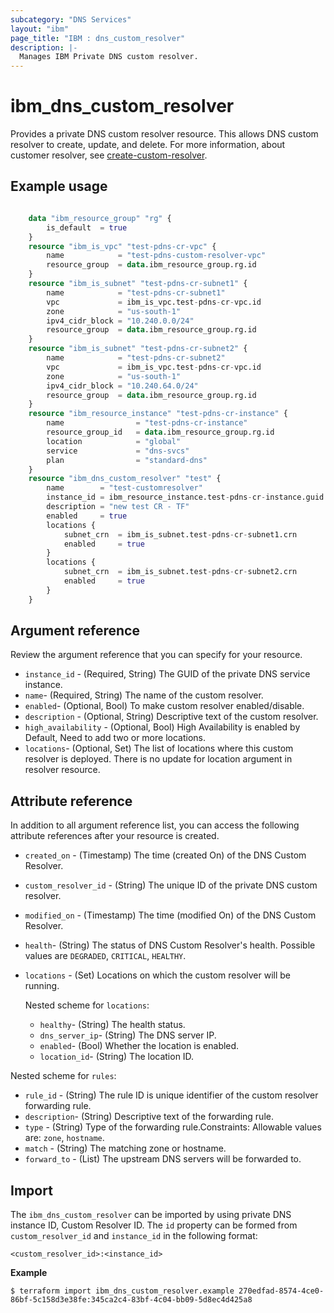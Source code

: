 ```yaml
---
subcategory: "DNS Services"
layout: "ibm"
page_title: "IBM : dns_custom_resolver"
description: |-
  Manages IBM Private DNS custom resolver.
---
```


# ibm_dns_custom_resolver

Provides a private DNS custom resolver resource. This allows DNS custom resolver to create, update, and delete. For more information, about customer resolver, see [create-custom-resolver](https://cloud.ibm.com/apidocs/dns-svcs#create-custom-resolver).


## Example usage

```terraform

  	data "ibm_resource_group" "rg" {
		is_default	= true
	}
	resource "ibm_is_vpc" "test-pdns-cr-vpc" {
		name			= "test-pdns-custom-resolver-vpc"
		resource_group	= data.ibm_resource_group.rg.id
	}
	resource "ibm_is_subnet" "test-pdns-cr-subnet1" {
		name			= "test-pdns-cr-subnet1"
		vpc				= ibm_is_vpc.test-pdns-cr-vpc.id
		zone			= "us-south-1"
		ipv4_cidr_block	= "10.240.0.0/24"
		resource_group	= data.ibm_resource_group.rg.id
	}
	resource "ibm_is_subnet" "test-pdns-cr-subnet2" {
		name			= "test-pdns-cr-subnet2"
		vpc				= ibm_is_vpc.test-pdns-cr-vpc.id
		zone			= "us-south-1"
		ipv4_cidr_block	= "10.240.64.0/24"
		resource_group	= data.ibm_resource_group.rg.id
	}
	resource "ibm_resource_instance" "test-pdns-cr-instance" {
		name				= "test-pdns-cr-instance"
		resource_group_id	= data.ibm_resource_group.rg.id
		location			= "global"
		service				= "dns-svcs"
		plan				= "standard-dns"
	}
	resource "ibm_dns_custom_resolver" "test" {
		name		= "test-customresolver"
		instance_id = ibm_resource_instance.test-pdns-cr-instance.guid
		description = "new test CR - TF"
		enabled 	= true
		locations {
			subnet_crn	= ibm_is_subnet.test-pdns-cr-subnet1.crn
			enabled		= true
		}
		locations {
			subnet_crn	= ibm_is_subnet.test-pdns-cr-subnet2.crn
			enabled     = true
		}
	}
```

## Argument reference
Review the argument reference that you can specify for your resource. 

- `instance_id` - (Required, String) The GUID of the private DNS service instance.
- `name`- (Required, String) The name of the custom resolver.
- `enabled`- (Optional, Bool) To make custom resolver enabled/disable.
- `description` - (Optional, String) Descriptive text of the custom resolver.
- `high_availability` - (Optional, Bool) High Availability is enabled by Default, Need to add two or more locations.
- `locations`- (Optional, Set) The list of locations where this custom resolver is deployed. There is no update for location argument in resolver resource.

## Attribute reference
In addition to all argument reference list, you can access the following attribute references after your resource is created. 

- `created_on` - (Timestamp) The time (created On) of the DNS Custom Resolver. 
- `custom_resolver_id` - (String) The unique ID of the private DNS custom resolver.
- `modified_on` - (Timestamp) The time (modified On) of the DNS Custom Resolver.
- `health`- (String) The status of DNS Custom Resolver's health. Possible values are `DEGRADED`, `CRITICAL`, `HEALTHY`.
- `locations` - (Set) Locations on which the custom resolver will be running.

  Nested scheme for `locations`:
  - `healthy`- (String) The health status.
  - `dns_server_ip`- (String) The DNS server IP.
  - `enabled`- (Bool) Whether the location is enabled.
  - `location_id`- (String) The location ID.

 Nested scheme for `rules`:
 - `rule_id` - (String) The rule ID is unique identifier of the custom resolver forwarding rule.
 - `description`- (String) Descriptive text of the forwarding rule.
 - `type` - (String) Type of the forwarding rule.Constraints: Allowable values are: `zone`, `hostname`.
 - `match` - (String) The matching zone or hostname.
 - `forward_to` - (List) The upstream DNS servers will be forwarded to.

## Import
The `ibm_dns_custom_resolver` can be imported by using private DNS instance ID, Custom Resolver ID.
The `id` property can be formed from `custom_resolver_id` and `instance_id` in the following format:

```
<custom_resolver_id>:<instance_id>
```

**Example**

```
$ terraform import ibm_dns_custom_resolver.example 270edfad-8574-4ce0-86bf-5c158d3e38fe:345ca2c4-83bf-4c04-bb09-5d8ec4d425a8
```

